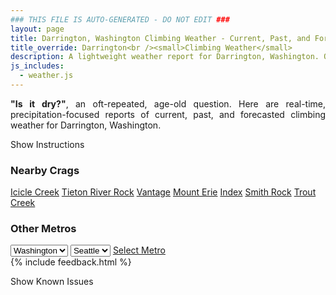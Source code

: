 ```yaml
---
### THIS FILE IS AUTO-GENERATED - DO NOT EDIT ###
layout: page
title: Darrington, Washington Climbing Weather - Current, Past, and Forecasted Report
title_override: Darrington<br /><small>Climbing Weather</small>
description: A lightweight weather report for Darrington, Washington. Optimized for slow internet connections.
js_includes:
  - weather.js
---
```


<section class="measure center lh-copy f5-ns f6 ph2 mv4" style="text-align: justify;">
<strong>"Is it dry?"</strong>, an oft-repeated, age-old question. Here are real-time,
precipitation-focused reports of current, past, and forecasted climbing weather for Darrington, Washington.
</section>

<p id="settings-toggle" class="mw5 b center tc hover-light-red black-70 pointer">Show Instructions</p>
<section id="settings" class="overflow-hidden" style="display:none;">
    <div class="mv2 ph2 center">
        <div class="fn f6 tc pv2">
            <p class="measure lh-copy center"><strong>Show/hide hourly forecasts</strong> by clicking the desired day.</p>
            <hr class="mw5 p0 mv2 o-60 b0 bt b--light-red light-red bg-light-red">
            <p class="measure lh-copy center"><strong>Current and Past conditions</strong> are measured by the nearest weather station. <strong>Forecast conditions</strong> are calculated and polled separately.</p>
            <hr class="mw5 p0 mv2 o-60 b0 bt b--light-red light-red bg-light-red">
            <p class="measure lh-copy center"><strong>Having issues?</strong> Try <a id="clear-cache" class="no-underline relative fancy-link light-red hover-light-red" href="#">clearing the local cache</a>.</p>
            <hr class="mw5 p0 mv2 o-60 b0 bt b--light-red light-red bg-light-red">
            <p class="measure lh-copy center">Weather data sourced from <a class="no-underline fancy-link relative light-red" target="_blank" href="https://www.weather.gov/documentation/services-web-api">weather.gov</a>.</p>
        </div>
    </div>
</section>
<section id="weather" data-crag="darrington-washington" class="mv4-ns mv3 ph2 center"></section>
<section id="nearby" class="tc lh-copy">
  <h3>Nearby Crags</h3>
<a class="nowrap no-underline fancy-link relative light-red mh3" href="/crags/icicle-creek-washington-weather.html">Icicle Creek</a>
<a class="nowrap no-underline fancy-link relative light-red mh3" href="/crags/tieton-river-rock-washington-weather.html">Tieton River Rock</a>
<a class="nowrap no-underline fancy-link relative light-red mh3" href="/crags/vantage-washington-weather.html">Vantage</a>
<a class="nowrap no-underline fancy-link relative light-red mh3" href="/crags/mount-erie-washington-weather.html">Mount Erie</a>
<a class="nowrap no-underline fancy-link relative light-red mh3" href="/crags/index-washington-weather.html">Index</a>
<a class="nowrap no-underline fancy-link relative light-red mh3" href="/crags/smith-rock-oregon-weather.html">Smith Rock</a>
<a class="nowrap no-underline fancy-link relative light-red mh3" href="/crags/trout-creek-oregon-weather.html">Trout Creek</a>
</section>
<section id="nearby" class="tc lh-copy">
  <h3>Other Metros</h3>
  <select class="ma1 bg-near-white pa2" id="stateSel">
    <option value="Texas">Texas</option>
    <option value="Washington" selected>Washington</option>
    <option value="Colorado">Colorado</option>
    <option value="Tennessee">Tennessee</option>
    <option value="Utah">Utah</option>
    <option value="California">California</option>
  </select>
  <select class="ma1 bg-near-white pa2" id="citySel">
    <option value="Seattle" selected>Seattle</option>
  </select>
  <a id="selectMetro" class="f6 link dim ph3 pv2 ma1 dib white bg-light-red" href="/crags/seattle-washington-weather.html">Select Metro</a>
  <script>
    var states = [];
    states["Texas"] = "Austin"
    states["Washington"] = "Seattle"
    states["Colorado"] = "Denver"
    states["Tennessee"] = "Nashville"
    states["Utah"] = "Salt Lake City"
    states["California"] = "San Francisco|Los Angeles"
  </script>
</section>
{% include feedback.html %}
<p id="issues-toggle" class="mw5 b center tc hover-light-red black-70 pointer">Show Known Issues</p>
<section id="issues" class="overflow-hidden tc f6">
</section>

<script>
  var weekly_SEW_151_89 = {"updated":"2021-04-16T23:13:42+00:00","units":"us","forecastGenerator":"BaselineForecastGenerator","generatedAt":"2021-04-17T08:40:46+00:00","updateTime":"2021-04-16T23:13:42+00:00","validTimes":"2021-04-16T17:00:00+00:00/P7DT8H","elevation":{"value":1150.9248,"unitCode":"unit:m"},"periods":[{"number":1,"name":"Overnight","startTime":"2021-04-17T01:00:00-07:00","endTime":"2021-04-17T06:00:00-07:00","isDaytime":false,"temperature":45,"temperatureUnit":"F","temperatureTrend":"rising","windSpeed":"1 to 5 mph","windDirection":"SE","icon":"https://api.weather.gov/icons/land/night/skc?size=medium","shortForecast":"Clear","detailedForecast":"Clear. Low around 45, with temperatures rising to around 48 overnight. Southeast wind 1 to 5 mph."},{"number":2,"name":"Saturday","startTime":"2021-04-17T06:00:00-07:00","endTime":"2021-04-17T18:00:00-07:00","isDaytime":true,"temperature":67,"temperatureUnit":"F","temperatureTrend":"falling","windSpeed":"2 to 6 mph","windDirection":"SW","icon":"https://api.weather.gov/icons/land/day/skc?size=medium","shortForecast":"Sunny","detailedForecast":"Sunny. High near 67, with temperatures falling to around 65 in the afternoon. Southwest wind 2 to 6 mph."},{"number":3,"name":"Saturday Night","startTime":"2021-04-17T18:00:00-07:00","endTime":"2021-04-18T06:00:00-07:00","isDaytime":false,"temperature":44,"temperatureUnit":"F","temperatureTrend":null,"windSpeed":"2 to 6 mph","windDirection":"WNW","icon":"https://api.weather.gov/icons/land/night/skc?size=medium","shortForecast":"Clear","detailedForecast":"Clear, with a low around 44. West northwest wind 2 to 6 mph."},{"number":4,"name":"Sunday","startTime":"2021-04-18T06:00:00-07:00","endTime":"2021-04-18T18:00:00-07:00","isDaytime":true,"temperature":63,"temperatureUnit":"F","temperatureTrend":null,"windSpeed":"2 to 9 mph","windDirection":"NW","icon":"https://api.weather.gov/icons/land/day/few?size=medium","shortForecast":"Sunny","detailedForecast":"Sunny, with a high near 63. Northwest wind 2 to 9 mph."},{"number":5,"name":"Sunday Night","startTime":"2021-04-18T18:00:00-07:00","endTime":"2021-04-19T06:00:00-07:00","isDaytime":false,"temperature":41,"temperatureUnit":"F","temperatureTrend":null,"windSpeed":"6 to 9 mph","windDirection":"NNE","icon":"https://api.weather.gov/icons/land/night/few?size=medium","shortForecast":"Mostly Clear","detailedForecast":"Mostly clear, with a low around 41. North northeast wind 6 to 9 mph."},{"number":6,"name":"Monday","startTime":"2021-04-19T06:00:00-07:00","endTime":"2021-04-19T18:00:00-07:00","isDaytime":true,"temperature":57,"temperatureUnit":"F","temperatureTrend":null,"windSpeed":"6 to 9 mph","windDirection":"SSE","icon":"https://api.weather.gov/icons/land/day/few?size=medium","shortForecast":"Sunny","detailedForecast":"Sunny, with a high near 57."},{"number":7,"name":"Monday Night","startTime":"2021-04-19T18:00:00-07:00","endTime":"2021-04-20T06:00:00-07:00","isDaytime":false,"temperature":39,"temperatureUnit":"F","temperatureTrend":null,"windSpeed":"7 mph","windDirection":"SSE","icon":"https://api.weather.gov/icons/land/night/few?size=medium","shortForecast":"Mostly Clear","detailedForecast":"Mostly clear, with a low around 39."},{"number":8,"name":"Tuesday","startTime":"2021-04-20T06:00:00-07:00","endTime":"2021-04-20T18:00:00-07:00","isDaytime":true,"temperature":56,"temperatureUnit":"F","temperatureTrend":null,"windSpeed":"8 mph","windDirection":"SW","icon":"https://api.weather.gov/icons/land/day/few?size=medium","shortForecast":"Sunny","detailedForecast":"Sunny, with a high near 56."},{"number":9,"name":"Tuesday Night","startTime":"2021-04-20T18:00:00-07:00","endTime":"2021-04-21T06:00:00-07:00","isDaytime":false,"temperature":38,"temperatureUnit":"F","temperatureTrend":null,"windSpeed":"8 mph","windDirection":"SSW","icon":"https://api.weather.gov/icons/land/night/few?size=medium","shortForecast":"Mostly Clear","detailedForecast":"Mostly clear, with a low around 38."},{"number":10,"name":"Wednesday","startTime":"2021-04-21T06:00:00-07:00","endTime":"2021-04-21T18:00:00-07:00","isDaytime":true,"temperature":55,"temperatureUnit":"F","temperatureTrend":null,"windSpeed":"8 mph","windDirection":"SSW","icon":"https://api.weather.gov/icons/land/day/few?size=medium","shortForecast":"Sunny","detailedForecast":"Sunny, with a high near 55."},{"number":11,"name":"Wednesday Night","startTime":"2021-04-21T18:00:00-07:00","endTime":"2021-04-22T06:00:00-07:00","isDaytime":false,"temperature":38,"temperatureUnit":"F","temperatureTrend":null,"windSpeed":"8 mph","windDirection":"W","icon":"https://api.weather.gov/icons/land/night/sct?size=medium","shortForecast":"Partly Cloudy","detailedForecast":"Partly cloudy, with a low around 38."},{"number":12,"name":"Thursday","startTime":"2021-04-22T06:00:00-07:00","endTime":"2021-04-22T18:00:00-07:00","isDaytime":true,"temperature":50,"temperatureUnit":"F","temperatureTrend":null,"windSpeed":"6 to 9 mph","windDirection":"WSW","icon":"https://api.weather.gov/icons/land/day/bkn/rain?size=medium","shortForecast":"Partly Sunny then Slight Chance Light Rain","detailedForecast":"A slight chance of rain after 5pm. Partly sunny, with a high near 50."},{"number":13,"name":"Thursday Night","startTime":"2021-04-22T18:00:00-07:00","endTime":"2021-04-23T06:00:00-07:00","isDaytime":false,"temperature":38,"temperatureUnit":"F","temperatureTrend":null,"windSpeed":"9 mph","windDirection":"SW","icon":"https://api.weather.gov/icons/land/night/rain/snow?size=medium","shortForecast":"Slight Chance Light Rain then Chance Rain And Snow","detailedForecast":"A slight chance of rain before 5am, then a chance of rain and snow. Mostly cloudy, with a low around 38."},{"number":14,"name":"Friday","startTime":"2021-04-23T06:00:00-07:00","endTime":"2021-04-23T18:00:00-07:00","isDaytime":true,"temperature":49,"temperatureUnit":"F","temperatureTrend":null,"windSpeed":"8 mph","windDirection":"SSW","icon":"https://api.weather.gov/icons/land/day/snow?size=medium","shortForecast":"Chance Rain And Snow","detailedForecast":"A chance of rain and snow. Mostly cloudy, with a high near 49."}]}
  var hourly_SEW_151_89 = {"@context":["https://geojson.org/geojson-ld/geojson-context.jsonld",{"@version":"1.1","wx":"https://api.weather.gov/ontology#","geo":"http://www.opengis.net/ont/geosparql#","unit":"http://codes.wmo.int/common/unit/","@vocab":"https://api.weather.gov/ontology#"}],"type":"Feature","geometry":{"type":"Polygon","coordinates":[[[-121.6487288,48.1784602],[-121.6426225,48.158006500000006],[-121.6119448,48.16207810000001],[-121.6180444,48.18253210000001],[-121.6487288,48.1784602]]]},"properties":{"updated":"2021-04-16T23:13:42+00:00","units":"us","forecastGenerator":"HourlyForecastGenerator","generatedAt":"2021-04-17T08:40:55+00:00","updateTime":"2021-04-16T23:13:42+00:00","validTimes":"2021-04-16T17:00:00+00:00/P7DT8H","elevation":{"value":1150.9248,"unitCode":"unit:m"},"periods":[{"number":1,"name":"","startTime":"2021-04-17T01:00:00-07:00","endTime":"2021-04-17T02:00:00-07:00","isDaytime":false,"temperature":48,"temperatureUnit":"F","temperatureTrend":null,"windSpeed":"1 mph","windDirection":"E","icon":"https://api.weather.gov/icons/land/night/skc?size=small","shortForecast":"Clear","detailedForecast":""},{"number":2,"name":"","startTime":"2021-04-17T02:00:00-07:00","endTime":"2021-04-17T03:00:00-07:00","isDaytime":false,"temperature":47,"temperatureUnit":"F","temperatureTrend":null,"windSpeed":"1 mph","windDirection":"ESE","icon":"https://api.weather.gov/icons/land/night/skc?size=small","shortForecast":"Clear","detailedForecast":""},{"number":3,"name":"","startTime":"2021-04-17T03:00:00-07:00","endTime":"2021-04-17T04:00:00-07:00","isDaytime":false,"temperature":46,"temperatureUnit":"F","temperatureTrend":null,"windSpeed":"1 mph","windDirection":"SSE","icon":"https://api.weather.gov/icons/land/night/skc?size=small","shortForecast":"Clear","detailedForecast":""},{"number":4,"name":"","startTime":"2021-04-17T04:00:00-07:00","endTime":"2021-04-17T05:00:00-07:00","isDaytime":false,"temperature":47,"temperatureUnit":"F","temperatureTrend":null,"windSpeed":"3 mph","windDirection":"S","icon":"https://api.weather.gov/icons/land/night/skc?size=small","shortForecast":"Clear","detailedForecast":""},{"number":5,"name":"","startTime":"2021-04-17T05:00:00-07:00","endTime":"2021-04-17T06:00:00-07:00","isDaytime":false,"temperature":48,"temperatureUnit":"F","temperatureTrend":null,"windSpeed":"5 mph","windDirection":"S","icon":"https://api.weather.gov/icons/land/night/skc?size=small","shortForecast":"Clear","detailedForecast":""},{"number":6,"name":"","startTime":"2021-04-17T06:00:00-07:00","endTime":"2021-04-17T07:00:00-07:00","isDaytime":true,"temperature":47,"temperatureUnit":"F","temperatureTrend":null,"windSpeed":"5 mph","windDirection":"S","icon":"https://api.weather.gov/icons/land/day/skc?size=small","shortForecast":"Sunny","detailedForecast":""},{"number":7,"name":"","startTime":"2021-04-17T07:00:00-07:00","endTime":"2021-04-17T08:00:00-07:00","isDaytime":true,"temperature":47,"temperatureUnit":"F","temperatureTrend":null,"windSpeed":"5 mph","windDirection":"SSE","icon":"https://api.weather.gov/icons/land/day/skc?size=small","shortForecast":"Sunny","detailedForecast":""},{"number":8,"name":"","startTime":"2021-04-17T08:00:00-07:00","endTime":"2021-04-17T09:00:00-07:00","isDaytime":true,"temperature":51,"temperatureUnit":"F","temperatureTrend":null,"windSpeed":"5 mph","windDirection":"SSE","icon":"https://api.weather.gov/icons/land/day/skc?size=small","shortForecast":"Sunny","detailedForecast":""},{"number":9,"name":"","startTime":"2021-04-17T09:00:00-07:00","endTime":"2021-04-17T10:00:00-07:00","isDaytime":true,"temperature":54,"temperatureUnit":"F","temperatureTrend":null,"windSpeed":"2 mph","windDirection":"SE","icon":"https://api.weather.gov/icons/land/day/skc?size=small","shortForecast":"Sunny","detailedForecast":""},{"number":10,"name":"","startTime":"2021-04-17T10:00:00-07:00","endTime":"2021-04-17T11:00:00-07:00","isDaytime":true,"temperature":58,"temperatureUnit":"F","temperatureTrend":null,"windSpeed":"2 mph","windDirection":"SSW","icon":"https://api.weather.gov/icons/land/day/skc?size=small","shortForecast":"Sunny","detailedForecast":""},{"number":11,"name":"","startTime":"2021-04-17T11:00:00-07:00","endTime":"2021-04-17T12:00:00-07:00","isDaytime":true,"temperature":60,"temperatureUnit":"F","temperatureTrend":null,"windSpeed":"2 mph","windDirection":"SW","icon":"https://api.weather.gov/icons/land/day/skc?size=small","shortForecast":"Sunny","detailedForecast":""},{"number":12,"name":"","startTime":"2021-04-17T12:00:00-07:00","endTime":"2021-04-17T13:00:00-07:00","isDaytime":true,"temperature":64,"temperatureUnit":"F","temperatureTrend":null,"windSpeed":"3 mph","windDirection":"W","icon":"https://api.weather.gov/icons/land/day/skc?size=small","shortForecast":"Sunny","detailedForecast":""},{"number":13,"name":"","startTime":"2021-04-17T13:00:00-07:00","endTime":"2021-04-17T14:00:00-07:00","isDaytime":true,"temperature":65,"temperatureUnit":"F","temperatureTrend":null,"windSpeed":"5 mph","windDirection":"NW","icon":"https://api.weather.gov/icons/land/day/skc?size=small","shortForecast":"Sunny","detailedForecast":""},{"number":14,"name":"","startTime":"2021-04-17T14:00:00-07:00","endTime":"2021-04-17T15:00:00-07:00","isDaytime":true,"temperature":66,"temperatureUnit":"F","temperatureTrend":null,"windSpeed":"6 mph","windDirection":"WNW","icon":"https://api.weather.gov/icons/land/day/skc?size=small","shortForecast":"Sunny","detailedForecast":""},{"number":15,"name":"","startTime":"2021-04-17T15:00:00-07:00","endTime":"2021-04-17T16:00:00-07:00","isDaytime":true,"temperature":67,"temperatureUnit":"F","temperatureTrend":null,"windSpeed":"6 mph","windDirection":"WNW","icon":"https://api.weather.gov/icons/land/day/few?size=small","shortForecast":"Sunny","detailedForecast":""},{"number":16,"name":"","startTime":"2021-04-17T16:00:00-07:00","endTime":"2021-04-17T17:00:00-07:00","isDaytime":true,"temperature":66,"temperatureUnit":"F","temperatureTrend":null,"windSpeed":"6 mph","windDirection":"WNW","icon":"https://api.weather.gov/icons/land/day/few?size=small","shortForecast":"Sunny","detailedForecast":""},{"number":17,"name":"","startTime":"2021-04-17T17:00:00-07:00","endTime":"2021-04-17T18:00:00-07:00","isDaytime":true,"temperature":65,"temperatureUnit":"F","temperatureTrend":null,"windSpeed":"6 mph","windDirection":"W","icon":"https://api.weather.gov/icons/land/day/few?size=small","shortForecast":"Sunny","detailedForecast":""},{"number":18,"name":"","startTime":"2021-04-17T18:00:00-07:00","endTime":"2021-04-17T19:00:00-07:00","isDaytime":false,"temperature":65,"temperatureUnit":"F","temperatureTrend":null,"windSpeed":"6 mph","windDirection":"W","icon":"https://api.weather.gov/icons/land/night/few?size=small","shortForecast":"Mostly Clear","detailedForecast":""},{"number":19,"name":"","startTime":"2021-04-17T19:00:00-07:00","endTime":"2021-04-17T20:00:00-07:00","isDaytime":false,"temperature":62,"temperatureUnit":"F","temperatureTrend":null,"windSpeed":"6 mph","windDirection":"W","icon":"https://api.weather.gov/icons/land/night/few?size=small","shortForecast":"Mostly Clear","detailedForecast":""},{"number":20,"name":"","startTime":"2021-04-17T20:00:00-07:00","endTime":"2021-04-17T21:00:00-07:00","isDaytime":false,"temperature":57,"temperatureUnit":"F","temperatureTrend":null,"windSpeed":"3 mph","windDirection":"SW","icon":"https://api.weather.gov/icons/land/night/skc?size=small","shortForecast":"Clear","detailedForecast":""},{"number":21,"name":"","startTime":"2021-04-17T21:00:00-07:00","endTime":"2021-04-17T22:00:00-07:00","isDaytime":false,"temperature":53,"temperatureUnit":"F","temperatureTrend":null,"windSpeed":"3 mph","windDirection":"SW","icon":"https://api.weather.gov/icons/land/night/skc?size=small","shortForecast":"Clear","detailedForecast":""},{"number":22,"name":"","startTime":"2021-04-17T22:00:00-07:00","endTime":"2021-04-17T23:00:00-07:00","isDaytime":false,"temperature":52,"temperatureUnit":"F","temperatureTrend":null,"windSpeed":"3 mph","windDirection":"SW","icon":"https://api.weather.gov/icons/land/night/skc?size=small","shortForecast":"Clear","detailedForecast":""},{"number":23,"name":"","startTime":"2021-04-17T23:00:00-07:00","endTime":"2021-04-18T00:00:00-07:00","isDaytime":false,"temperature":49,"temperatureUnit":"F","temperatureTrend":null,"windSpeed":"5 mph","windDirection":"WSW","icon":"https://api.weather.gov/icons/land/night/skc?size=small","shortForecast":"Clear","detailedForecast":""},{"number":24,"name":"","startTime":"2021-04-18T00:00:00-07:00","endTime":"2021-04-18T01:00:00-07:00","isDaytime":false,"temperature":48,"temperatureUnit":"F","temperatureTrend":null,"windSpeed":"5 mph","windDirection":"WSW","icon":"https://api.weather.gov/icons/land/night/skc?size=small","shortForecast":"Clear","detailedForecast":""},{"number":25,"name":"","startTime":"2021-04-18T01:00:00-07:00","endTime":"2021-04-18T02:00:00-07:00","isDaytime":false,"temperature":46,"temperatureUnit":"F","temperatureTrend":null,"windSpeed":"5 mph","windDirection":"WSW","icon":"https://api.weather.gov/icons/land/night/skc?size=small","shortForecast":"Clear","detailedForecast":""},{"number":26,"name":"","startTime":"2021-04-18T02:00:00-07:00","endTime":"2021-04-18T03:00:00-07:00","isDaytime":false,"temperature":45,"temperatureUnit":"F","temperatureTrend":null,"windSpeed":"6 mph","windDirection":"NNW","icon":"https://api.weather.gov/icons/land/night/skc?size=small","shortForecast":"Clear","detailedForecast":""},{"number":27,"name":"","startTime":"2021-04-18T03:00:00-07:00","endTime":"2021-04-18T04:00:00-07:00","isDaytime":false,"temperature":45,"temperatureUnit":"F","temperatureTrend":null,"windSpeed":"6 mph","windDirection":"NNW","icon":"https://api.weather.gov/icons/land/night/skc?size=small","shortForecast":"Clear","detailedForecast":""},{"number":28,"name":"","startTime":"2021-04-18T04:00:00-07:00","endTime":"2021-04-18T05:00:00-07:00","isDaytime":false,"temperature":44,"temperatureUnit":"F","temperatureTrend":null,"windSpeed":"6 mph","windDirection":"NNW","icon":"https://api.weather.gov/icons/land/night/skc?size=small","shortForecast":"Clear","detailedForecast":""},{"number":29,"name":"","startTime":"2021-04-18T05:00:00-07:00","endTime":"2021-04-18T06:00:00-07:00","isDaytime":false,"temperature":44,"temperatureUnit":"F","temperatureTrend":null,"windSpeed":"2 mph","windDirection":"N","icon":"https://api.weather.gov/icons/land/night/few?size=small","shortForecast":"Mostly Clear","detailedForecast":""},{"number":30,"name":"","startTime":"2021-04-18T06:00:00-07:00","endTime":"2021-04-18T07:00:00-07:00","isDaytime":true,"temperature":44,"temperatureUnit":"F","temperatureTrend":null,"windSpeed":"2 mph","windDirection":"N","icon":"https://api.weather.gov/icons/land/day/few?size=small","shortForecast":"Sunny","detailedForecast":""},{"number":31,"name":"","startTime":"2021-04-18T07:00:00-07:00","endTime":"2021-04-18T08:00:00-07:00","isDaytime":true,"temperature":44,"temperatureUnit":"F","temperatureTrend":null,"windSpeed":"2 mph","windDirection":"N","icon":"https://api.weather.gov/icons/land/day/few?size=small","shortForecast":"Sunny","detailedForecast":""},{"number":32,"name":"","startTime":"2021-04-18T08:00:00-07:00","endTime":"2021-04-18T09:00:00-07:00","isDaytime":true,"temperature":46,"temperatureUnit":"F","temperatureTrend":null,"windSpeed":"3 mph","windDirection":"NNW","icon":"https://api.weather.gov/icons/land/day/few?size=small","shortForecast":"Sunny","detailedForecast":""},{"number":33,"name":"","startTime":"2021-04-18T09:00:00-07:00","endTime":"2021-04-18T10:00:00-07:00","isDaytime":true,"temperature":50,"temperatureUnit":"F","temperatureTrend":null,"windSpeed":"3 mph","windDirection":"NNW","icon":"https://api.weather.gov/icons/land/day/few?size=small","shortForecast":"Sunny","detailedForecast":""},{"number":34,"name":"","startTime":"2021-04-18T10:00:00-07:00","endTime":"2021-04-18T11:00:00-07:00","isDaytime":true,"temperature":55,"temperatureUnit":"F","temperatureTrend":null,"windSpeed":"3 mph","windDirection":"NNW","icon":"https://api.weather.gov/icons/land/day/few?size=small","shortForecast":"Sunny","detailedForecast":""},{"number":35,"name":"","startTime":"2021-04-18T11:00:00-07:00","endTime":"2021-04-18T12:00:00-07:00","isDaytime":true,"temperature":59,"temperatureUnit":"F","temperatureTrend":null,"windSpeed":"8 mph","windDirection":"NW","icon":"https://api.weather.gov/icons/land/day/few?size=small","shortForecast":"Sunny","detailedForecast":""},{"number":36,"name":"","startTime":"2021-04-18T12:00:00-07:00","endTime":"2021-04-18T13:00:00-07:00","isDaytime":true,"temperature":61,"temperatureUnit":"F","temperatureTrend":null,"windSpeed":"8 mph","windDirection":"NW","icon":"https://api.weather.gov/icons/land/day/few?size=small","shortForecast":"Sunny","detailedForecast":""},{"number":37,"name":"","startTime":"2021-04-18T13:00:00-07:00","endTime":"2021-04-18T14:00:00-07:00","isDaytime":true,"temperature":63,"temperatureUnit":"F","temperatureTrend":null,"windSpeed":"8 mph","windDirection":"NW","icon":"https://api.weather.gov/icons/land/day/few?size=small","shortForecast":"Sunny","detailedForecast":""},{"number":38,"name":"","startTime":"2021-04-18T14:00:00-07:00","endTime":"2021-04-18T15:00:00-07:00","isDaytime":true,"temperature":63,"temperatureUnit":"F","temperatureTrend":null,"windSpeed":"8 mph","windDirection":"WNW","icon":"https://api.weather.gov/icons/land/day/few?size=small","shortForecast":"Sunny","detailedForecast":""},{"number":39,"name":"","startTime":"2021-04-18T15:00:00-07:00","endTime":"2021-04-18T16:00:00-07:00","isDaytime":true,"temperature":63,"temperatureUnit":"F","temperatureTrend":null,"windSpeed":"8 mph","windDirection":"WNW","icon":"https://api.weather.gov/icons/land/day/few?size=small","shortForecast":"Sunny","detailedForecast":""},{"number":40,"name":"","startTime":"2021-04-18T16:00:00-07:00","endTime":"2021-04-18T17:00:00-07:00","isDaytime":true,"temperature":62,"temperatureUnit":"F","temperatureTrend":null,"windSpeed":"8 mph","windDirection":"WNW","icon":"https://api.weather.gov/icons/land/day/few?size=small","shortForecast":"Sunny","detailedForecast":""},{"number":41,"name":"","startTime":"2021-04-18T17:00:00-07:00","endTime":"2021-04-18T18:00:00-07:00","isDaytime":true,"temperature":61,"temperatureUnit":"F","temperatureTrend":null,"windSpeed":"9 mph","windDirection":"WNW","icon":"https://api.weather.gov/icons/land/day/few?size=small","shortForecast":"Sunny","detailedForecast":""},{"number":42,"name":"","startTime":"2021-04-18T18:00:00-07:00","endTime":"2021-04-18T19:00:00-07:00","isDaytime":false,"temperature":59,"temperatureUnit":"F","temperatureTrend":null,"windSpeed":"9 mph","windDirection":"WNW","icon":"https://api.weather.gov/icons/land/night/few?size=small","shortForecast":"Mostly Clear","detailedForecast":""},{"number":43,"name":"","startTime":"2021-04-18T19:00:00-07:00","endTime":"2021-04-18T20:00:00-07:00","isDaytime":false,"temperature":56,"temperatureUnit":"F","temperatureTrend":null,"windSpeed":"9 mph","windDirection":"WNW","icon":"https://api.weather.gov/icons/land/night/few?size=small","shortForecast":"Mostly Clear","detailedForecast":""},{"number":44,"name":"","startTime":"2021-04-18T20:00:00-07:00","endTime":"2021-04-18T21:00:00-07:00","isDaytime":false,"temperature":53,"temperatureUnit":"F","temperatureTrend":null,"windSpeed":"9 mph","windDirection":"N","icon":"https://api.weather.gov/icons/land/night/skc?size=small","shortForecast":"Clear","detailedForecast":""},{"number":45,"name":"","startTime":"2021-04-18T21:00:00-07:00","endTime":"2021-04-18T22:00:00-07:00","isDaytime":false,"temperature":50,"temperatureUnit":"F","temperatureTrend":null,"windSpeed":"9 mph","windDirection":"N","icon":"https://api.weather.gov/icons/land/night/skc?size=small","shortForecast":"Clear","detailedForecast":""},{"number":46,"name":"","startTime":"2021-04-18T22:00:00-07:00","endTime":"2021-04-18T23:00:00-07:00","isDaytime":false,"temperature":48,"temperatureUnit":"F","temperatureTrend":null,"windSpeed":"9 mph","windDirection":"N","icon":"https://api.weather.gov/icons/land/night/skc?size=small","shortForecast":"Clear","detailedForecast":""},{"number":47,"name":"","startTime":"2021-04-18T23:00:00-07:00","endTime":"2021-04-19T00:00:00-07:00","isDaytime":false,"temperature":46,"temperatureUnit":"F","temperatureTrend":null,"windSpeed":"6 mph","windDirection":"N","icon":"https://api.weather.gov/icons/land/night/skc?size=small","shortForecast":"Clear","detailedForecast":""},{"number":48,"name":"","startTime":"2021-04-19T00:00:00-07:00","endTime":"2021-04-19T01:00:00-07:00","isDaytime":false,"temperature":45,"temperatureUnit":"F","temperatureTrend":null,"windSpeed":"6 mph","windDirection":"N","icon":"https://api.weather.gov/icons/land/night/skc?size=small","shortForecast":"Clear","detailedForecast":""},{"number":49,"name":"","startTime":"2021-04-19T01:00:00-07:00","endTime":"2021-04-19T02:00:00-07:00","isDaytime":false,"temperature":45,"temperatureUnit":"F","temperatureTrend":null,"windSpeed":"6 mph","windDirection":"N","icon":"https://api.weather.gov/icons/land/night/skc?size=small","shortForecast":"Clear","detailedForecast":""},{"number":50,"name":"","startTime":"2021-04-19T02:00:00-07:00","endTime":"2021-04-19T03:00:00-07:00","isDaytime":false,"temperature":44,"temperatureUnit":"F","temperatureTrend":null,"windSpeed":"9 mph","windDirection":"ESE","icon":"https://api.weather.gov/icons/land/night/few?size=small","shortForecast":"Mostly Clear","detailedForecast":""},{"number":51,"name":"","startTime":"2021-04-19T03:00:00-07:00","endTime":"2021-04-19T04:00:00-07:00","isDaytime":false,"temperature":43,"temperatureUnit":"F","temperatureTrend":null,"windSpeed":"9 mph","windDirection":"ESE","icon":"https://api.weather.gov/icons/land/night/few?size=small","shortForecast":"Mostly Clear","detailedForecast":""},{"number":52,"name":"","startTime":"2021-04-19T04:00:00-07:00","endTime":"2021-04-19T05:00:00-07:00","isDaytime":false,"temperature":42,"temperatureUnit":"F","temperatureTrend":null,"windSpeed":"9 mph","windDirection":"ESE","icon":"https://api.weather.gov/icons/land/night/few?size=small","shortForecast":"Mostly Clear","detailedForecast":""},{"number":53,"name":"","startTime":"2021-04-19T05:00:00-07:00","endTime":"2021-04-19T06:00:00-07:00","isDaytime":false,"temperature":42,"temperatureUnit":"F","temperatureTrend":null,"windSpeed":"9 mph","windDirection":"SE","icon":"https://api.weather.gov/icons/land/night/few?size=small","shortForecast":"Mostly Clear","detailedForecast":""},{"number":54,"name":"","startTime":"2021-04-19T06:00:00-07:00","endTime":"2021-04-19T07:00:00-07:00","isDaytime":true,"temperature":42,"temperatureUnit":"F","temperatureTrend":null,"windSpeed":"9 mph","windDirection":"SE","icon":"https://api.weather.gov/icons/land/day/few?size=small","shortForecast":"Sunny","detailedForecast":""},{"number":55,"name":"","startTime":"2021-04-19T07:00:00-07:00","endTime":"2021-04-19T08:00:00-07:00","isDaytime":true,"temperature":43,"temperatureUnit":"F","temperatureTrend":null,"windSpeed":"9 mph","windDirection":"SE","icon":"https://api.weather.gov/icons/land/day/few?size=small","shortForecast":"Sunny","detailedForecast":""},{"number":56,"name":"","startTime":"2021-04-19T08:00:00-07:00","endTime":"2021-04-19T09:00:00-07:00","isDaytime":true,"temperature":44,"temperatureUnit":"F","temperatureTrend":null,"windSpeed":"8 mph","windDirection":"SE","icon":"https://api.weather.gov/icons/land/day/few?size=small","shortForecast":"Sunny","detailedForecast":""},{"number":57,"name":"","startTime":"2021-04-19T09:00:00-07:00","endTime":"2021-04-19T10:00:00-07:00","isDaytime":true,"temperature":46,"temperatureUnit":"F","temperatureTrend":null,"windSpeed":"8 mph","windDirection":"SE","icon":"https://api.weather.gov/icons/land/day/few?size=small","shortForecast":"Sunny","detailedForecast":""},{"number":58,"name":"","startTime":"2021-04-19T10:00:00-07:00","endTime":"2021-04-19T11:00:00-07:00","isDaytime":true,"temperature":49,"temperatureUnit":"F","temperatureTrend":null,"windSpeed":"8 mph","windDirection":"SE","icon":"https://api.weather.gov/icons/land/day/few?size=small","shortForecast":"Sunny","detailedForecast":""},{"number":59,"name":"","startTime":"2021-04-19T11:00:00-07:00","endTime":"2021-04-19T12:00:00-07:00","isDaytime":true,"temperature":51,"temperatureUnit":"F","temperatureTrend":null,"windSpeed":"8 mph","windDirection":"ESE","icon":"https://api.weather.gov/icons/land/day/few?size=small","shortForecast":"Sunny","detailedForecast":""},{"number":60,"name":"","startTime":"2021-04-19T12:00:00-07:00","endTime":"2021-04-19T13:00:00-07:00","isDaytime":true,"temperature":53,"temperatureUnit":"F","temperatureTrend":null,"windSpeed":"8 mph","windDirection":"ESE","icon":"https://api.weather.gov/icons/land/day/few?size=small","shortForecast":"Sunny","detailedForecast":""},{"number":61,"name":"","startTime":"2021-04-19T13:00:00-07:00","endTime":"2021-04-19T14:00:00-07:00","isDaytime":true,"temperature":55,"temperatureUnit":"F","temperatureTrend":null,"windSpeed":"8 mph","windDirection":"ESE","icon":"https://api.weather.gov/icons/land/day/few?size=small","shortForecast":"Sunny","detailedForecast":""},{"number":62,"name":"","startTime":"2021-04-19T14:00:00-07:00","endTime":"2021-04-19T15:00:00-07:00","isDaytime":true,"temperature":56,"temperatureUnit":"F","temperatureTrend":null,"windSpeed":"7 mph","windDirection":"S","icon":"https://api.weather.gov/icons/land/day/few?size=small","shortForecast":"Sunny","detailedForecast":""},{"number":63,"name":"","startTime":"2021-04-19T15:00:00-07:00","endTime":"2021-04-19T16:00:00-07:00","isDaytime":true,"temperature":57,"temperatureUnit":"F","temperatureTrend":null,"windSpeed":"7 mph","windDirection":"S","icon":"https://api.weather.gov/icons/land/day/few?size=small","shortForecast":"Sunny","detailedForecast":""},{"number":64,"name":"","startTime":"2021-04-19T16:00:00-07:00","endTime":"2021-04-19T17:00:00-07:00","isDaytime":true,"temperature":57,"temperatureUnit":"F","temperatureTrend":null,"windSpeed":"7 mph","windDirection":"S","icon":"https://api.weather.gov/icons/land/day/few?size=small","shortForecast":"Sunny","detailedForecast":""},{"number":65,"name":"","startTime":"2021-04-19T17:00:00-07:00","endTime":"2021-04-19T18:00:00-07:00","isDaytime":true,"temperature":56,"temperatureUnit":"F","temperatureTrend":null,"windSpeed":"6 mph","windDirection":"SW","icon":"https://api.weather.gov/icons/land/day/few?size=small","shortForecast":"Sunny","detailedForecast":""},{"number":66,"name":"","startTime":"2021-04-19T18:00:00-07:00","endTime":"2021-04-19T19:00:00-07:00","isDaytime":false,"temperature":54,"temperatureUnit":"F","temperatureTrend":null,"windSpeed":"6 mph","windDirection":"SW","icon":"https://api.weather.gov/icons/land/night/few?size=small","shortForecast":"Mostly Clear","detailedForecast":""},{"number":67,"name":"","startTime":"2021-04-19T19:00:00-07:00","endTime":"2021-04-19T20:00:00-07:00","isDaytime":false,"temperature":51,"temperatureUnit":"F","temperatureTrend":null,"windSpeed":"6 mph","windDirection":"SW","icon":"https://api.weather.gov/icons/land/night/few?size=small","shortForecast":"Mostly Clear","detailedForecast":""},{"number":68,"name":"","startTime":"2021-04-19T20:00:00-07:00","endTime":"2021-04-19T21:00:00-07:00","isDaytime":false,"temperature":48,"temperatureUnit":"F","temperatureTrend":null,"windSpeed":"7 mph","windDirection":"SSW","icon":"https://api.weather.gov/icons/land/night/few?size=small","shortForecast":"Mostly Clear","detailedForecast":""},{"number":69,"name":"","startTime":"2021-04-19T21:00:00-07:00","endTime":"2021-04-19T22:00:00-07:00","isDaytime":false,"temperature":46,"temperatureUnit":"F","temperatureTrend":null,"windSpeed":"7 mph","windDirection":"SSW","icon":"https://api.weather.gov/icons/land/night/few?size=small","shortForecast":"Mostly Clear","detailedForecast":""},{"number":70,"name":"","startTime":"2021-04-19T22:00:00-07:00","endTime":"2021-04-19T23:00:00-07:00","isDaytime":false,"temperature":44,"temperatureUnit":"F","temperatureTrend":null,"windSpeed":"7 mph","windDirection":"SSW","icon":"https://api.weather.gov/icons/land/night/few?size=small","shortForecast":"Mostly Clear","detailedForecast":""},{"number":71,"name":"","startTime":"2021-04-19T23:00:00-07:00","endTime":"2021-04-20T00:00:00-07:00","isDaytime":false,"temperature":43,"temperatureUnit":"F","temperatureTrend":null,"windSpeed":"6 mph","windDirection":"E","icon":"https://api.weather.gov/icons/land/night/few?size=small","shortForecast":"Mostly Clear","detailedForecast":""},{"number":72,"name":"","startTime":"2021-04-20T00:00:00-07:00","endTime":"2021-04-20T01:00:00-07:00","isDaytime":false,"temperature":42,"temperatureUnit":"F","temperatureTrend":null,"windSpeed":"6 mph","windDirection":"E","icon":"https://api.weather.gov/icons/land/night/few?size=small","shortForecast":"Mostly Clear","detailedForecast":""},{"number":73,"name":"","startTime":"2021-04-20T01:00:00-07:00","endTime":"2021-04-20T02:00:00-07:00","isDaytime":false,"temperature":42,"temperatureUnit":"F","temperatureTrend":null,"windSpeed":"6 mph","windDirection":"E","icon":"https://api.weather.gov/icons/land/night/few?size=small","shortForecast":"Mostly Clear","detailedForecast":""},{"number":74,"name":"","startTime":"2021-04-20T02:00:00-07:00","endTime":"2021-04-20T03:00:00-07:00","isDaytime":false,"temperature":41,"temperatureUnit":"F","temperatureTrend":null,"windSpeed":"7 mph","windDirection":"E","icon":"https://api.weather.gov/icons/land/night/few?size=small","shortForecast":"Mostly Clear","detailedForecast":""},{"number":75,"name":"","startTime":"2021-04-20T03:00:00-07:00","endTime":"2021-04-20T04:00:00-07:00","isDaytime":false,"temperature":40,"temperatureUnit":"F","temperatureTrend":null,"windSpeed":"7 mph","windDirection":"E","icon":"https://api.weather.gov/icons/land/night/few?size=small","shortForecast":"Mostly Clear","detailedForecast":""},{"number":76,"name":"","startTime":"2021-04-20T04:00:00-07:00","endTime":"2021-04-20T05:00:00-07:00","isDaytime":false,"temperature":39,"temperatureUnit":"F","temperatureTrend":null,"windSpeed":"7 mph","windDirection":"E","icon":"https://api.weather.gov/icons/land/night/few?size=small","shortForecast":"Mostly Clear","detailedForecast":""},{"number":77,"name":"","startTime":"2021-04-20T05:00:00-07:00","endTime":"2021-04-20T06:00:00-07:00","isDaytime":false,"temperature":39,"temperatureUnit":"F","temperatureTrend":null,"windSpeed":"7 mph","windDirection":"ESE","icon":"https://api.weather.gov/icons/land/night/sct?size=small","shortForecast":"Partly Cloudy","detailedForecast":""},{"number":78,"name":"","startTime":"2021-04-20T06:00:00-07:00","endTime":"2021-04-20T07:00:00-07:00","isDaytime":true,"temperature":40,"temperatureUnit":"F","temperatureTrend":null,"windSpeed":"7 mph","windDirection":"ESE","icon":"https://api.weather.gov/icons/land/day/sct?size=small","shortForecast":"Mostly Sunny","detailedForecast":""},{"number":79,"name":"","startTime":"2021-04-20T07:00:00-07:00","endTime":"2021-04-20T08:00:00-07:00","isDaytime":true,"temperature":41,"temperatureUnit":"F","temperatureTrend":null,"windSpeed":"7 mph","windDirection":"ESE","icon":"https://api.weather.gov/icons/land/day/sct?size=small","shortForecast":"Mostly Sunny","detailedForecast":""},{"number":80,"name":"","startTime":"2021-04-20T08:00:00-07:00","endTime":"2021-04-20T09:00:00-07:00","isDaytime":true,"temperature":43,"temperatureUnit":"F","temperatureTrend":null,"windSpeed":"7 mph","windDirection":"ESE","icon":"https://api.weather.gov/icons/land/day/sct?size=small","shortForecast":"Mostly Sunny","detailedForecast":""},{"number":81,"name":"","startTime":"2021-04-20T09:00:00-07:00","endTime":"2021-04-20T10:00:00-07:00","isDaytime":true,"temperature":46,"temperatureUnit":"F","temperatureTrend":null,"windSpeed":"7 mph","windDirection":"ESE","icon":"https://api.weather.gov/icons/land/day/sct?size=small","shortForecast":"Mostly Sunny","detailedForecast":""},{"number":82,"name":"","startTime":"2021-04-20T10:00:00-07:00","endTime":"2021-04-20T11:00:00-07:00","isDaytime":true,"temperature":49,"temperatureUnit":"F","temperatureTrend":null,"windSpeed":"7 mph","windDirection":"ESE","icon":"https://api.weather.gov/icons/land/day/sct?size=small","shortForecast":"Mostly Sunny","detailedForecast":""},{"number":83,"name":"","startTime":"2021-04-20T11:00:00-07:00","endTime":"2021-04-20T12:00:00-07:00","isDaytime":true,"temperature":52,"temperatureUnit":"F","temperatureTrend":null,"windSpeed":"7 mph","windDirection":"WSW","icon":"https://api.weather.gov/icons/land/day/few?size=small","shortForecast":"Sunny","detailedForecast":""},{"number":84,"name":"","startTime":"2021-04-20T12:00:00-07:00","endTime":"2021-04-20T13:00:00-07:00","isDaytime":true,"temperature":54,"temperatureUnit":"F","temperatureTrend":null,"windSpeed":"7 mph","windDirection":"WSW","icon":"https://api.weather.gov/icons/land/day/few?size=small","shortForecast":"Sunny","detailedForecast":""},{"number":85,"name":"","startTime":"2021-04-20T13:00:00-07:00","endTime":"2021-04-20T14:00:00-07:00","isDaytime":true,"temperature":55,"temperatureUnit":"F","temperatureTrend":null,"windSpeed":"7 mph","windDirection":"WSW","icon":"https://api.weather.gov/icons/land/day/few?size=small","shortForecast":"Sunny","detailedForecast":""},{"number":86,"name":"","startTime":"2021-04-20T14:00:00-07:00","endTime":"2021-04-20T15:00:00-07:00","isDaytime":true,"temperature":55,"temperatureUnit":"F","temperatureTrend":null,"windSpeed":"7 mph","windDirection":"W","icon":"https://api.weather.gov/icons/land/day/few?size=small","shortForecast":"Sunny","detailedForecast":""},{"number":87,"name":"","startTime":"2021-04-20T15:00:00-07:00","endTime":"2021-04-20T16:00:00-07:00","isDaytime":true,"temperature":55,"temperatureUnit":"F","temperatureTrend":null,"windSpeed":"7 mph","windDirection":"W","icon":"https://api.weather.gov/icons/land/day/few?size=small","shortForecast":"Sunny","detailedForecast":""},{"number":88,"name":"","startTime":"2021-04-20T16:00:00-07:00","endTime":"2021-04-20T17:00:00-07:00","isDaytime":true,"temperature":55,"temperatureUnit":"F","temperatureTrend":null,"windSpeed":"7 mph","windDirection":"W","icon":"https://api.weather.gov/icons/land/day/few?size=small","shortForecast":"Sunny","detailedForecast":""},{"number":89,"name":"","startTime":"2021-04-20T17:00:00-07:00","endTime":"2021-04-20T18:00:00-07:00","isDaytime":true,"temperature":54,"temperatureUnit":"F","temperatureTrend":null,"windSpeed":"8 mph","windDirection":"W","icon":"https://api.weather.gov/icons/land/day/sct?size=small","shortForecast":"Mostly Sunny","detailedForecast":""},{"number":90,"name":"","startTime":"2021-04-20T18:00:00-07:00","endTime":"2021-04-20T19:00:00-07:00","isDaytime":false,"temperature":52,"temperatureUnit":"F","temperatureTrend":null,"windSpeed":"8 mph","windDirection":"W","icon":"https://api.weather.gov/icons/land/night/sct?size=small","shortForecast":"Partly Cloudy","detailedForecast":""},{"number":91,"name":"","startTime":"2021-04-20T19:00:00-07:00","endTime":"2021-04-20T20:00:00-07:00","isDaytime":false,"temperature":49,"temperatureUnit":"F","temperatureTrend":null,"windSpeed":"8 mph","windDirection":"W","icon":"https://api.weather.gov/icons/land/night/sct?size=small","shortForecast":"Partly Cloudy","detailedForecast":""},{"number":92,"name":"","startTime":"2021-04-20T20:00:00-07:00","endTime":"2021-04-20T21:00:00-07:00","isDaytime":false,"temperature":47,"temperatureUnit":"F","temperatureTrend":null,"windSpeed":"8 mph","windDirection":"WSW","icon":"https://api.weather.gov/icons/land/night/few?size=small","shortForecast":"Mostly Clear","detailedForecast":""},{"number":93,"name":"","startTime":"2021-04-20T21:00:00-07:00","endTime":"2021-04-20T22:00:00-07:00","isDaytime":false,"temperature":45,"temperatureUnit":"F","temperatureTrend":null,"windSpeed":"8 mph","windDirection":"WSW","icon":"https://api.weather.gov/icons/land/night/few?size=small","shortForecast":"Mostly Clear","detailedForecast":""},{"number":94,"name":"","startTime":"2021-04-20T22:00:00-07:00","endTime":"2021-04-20T23:00:00-07:00","isDaytime":false,"temperature":44,"temperatureUnit":"F","temperatureTrend":null,"windSpeed":"8 mph","windDirection":"WSW","icon":"https://api.weather.gov/icons/land/night/few?size=small","shortForecast":"Mostly Clear","detailedForecast":""},{"number":95,"name":"","startTime":"2021-04-20T23:00:00-07:00","endTime":"2021-04-21T00:00:00-07:00","isDaytime":false,"temperature":43,"temperatureUnit":"F","temperatureTrend":null,"windSpeed":"6 mph","windDirection":"SE","icon":"https://api.weather.gov/icons/land/night/few?size=small","shortForecast":"Mostly Clear","detailedForecast":""},{"number":96,"name":"","startTime":"2021-04-21T00:00:00-07:00","endTime":"2021-04-21T01:00:00-07:00","isDaytime":false,"temperature":42,"temperatureUnit":"F","temperatureTrend":null,"windSpeed":"6 mph","windDirection":"SE","icon":"https://api.weather.gov/icons/land/night/few?size=small","shortForecast":"Mostly Clear","detailedForecast":""},{"number":97,"name":"","startTime":"2021-04-21T01:00:00-07:00","endTime":"2021-04-21T02:00:00-07:00","isDaytime":false,"temperature":41,"temperatureUnit":"F","temperatureTrend":null,"windSpeed":"6 mph","windDirection":"SE","icon":"https://api.weather.gov/icons/land/night/few?size=small","shortForecast":"Mostly Clear","detailedForecast":""},{"number":98,"name":"","startTime":"2021-04-21T02:00:00-07:00","endTime":"2021-04-21T03:00:00-07:00","isDaytime":false,"temperature":40,"temperatureUnit":"F","temperatureTrend":null,"windSpeed":"6 mph","windDirection":"ESE","icon":"https://api.weather.gov/icons/land/night/few?size=small","shortForecast":"Mostly Clear","detailedForecast":""},{"number":99,"name":"","startTime":"2021-04-21T03:00:00-07:00","endTime":"2021-04-21T04:00:00-07:00","isDaytime":false,"temperature":39,"temperatureUnit":"F","temperatureTrend":null,"windSpeed":"6 mph","windDirection":"ESE","icon":"https://api.weather.gov/icons/land/night/few?size=small","shortForecast":"Mostly Clear","detailedForecast":""},{"number":100,"name":"","startTime":"2021-04-21T04:00:00-07:00","endTime":"2021-04-21T05:00:00-07:00","isDaytime":false,"temperature":39,"temperatureUnit":"F","temperatureTrend":null,"windSpeed":"6 mph","windDirection":"ESE","icon":"https://api.weather.gov/icons/land/night/few?size=small","shortForecast":"Mostly Clear","detailedForecast":""},{"number":101,"name":"","startTime":"2021-04-21T05:00:00-07:00","endTime":"2021-04-21T06:00:00-07:00","isDaytime":false,"temperature":39,"temperatureUnit":"F","temperatureTrend":null,"windSpeed":"6 mph","windDirection":"ESE","icon":"https://api.weather.gov/icons/land/night/few?size=small","shortForecast":"Mostly Clear","detailedForecast":""},{"number":102,"name":"","startTime":"2021-04-21T06:00:00-07:00","endTime":"2021-04-21T07:00:00-07:00","isDaytime":true,"temperature":39,"temperatureUnit":"F","temperatureTrend":null,"windSpeed":"6 mph","windDirection":"ESE","icon":"https://api.weather.gov/icons/land/day/few?size=small","shortForecast":"Sunny","detailedForecast":""},{"number":103,"name":"","startTime":"2021-04-21T07:00:00-07:00","endTime":"2021-04-21T08:00:00-07:00","isDaytime":true,"temperature":40,"temperatureUnit":"F","temperatureTrend":null,"windSpeed":"6 mph","windDirection":"ESE","icon":"https://api.weather.gov/icons/land/day/few?size=small","shortForecast":"Sunny","detailedForecast":""},{"number":104,"name":"","startTime":"2021-04-21T08:00:00-07:00","endTime":"2021-04-21T09:00:00-07:00","isDaytime":true,"temperature":42,"temperatureUnit":"F","temperatureTrend":null,"windSpeed":"6 mph","windDirection":"SSE","icon":"https://api.weather.gov/icons/land/day/few?size=small","shortForecast":"Sunny","detailedForecast":""},{"number":105,"name":"","startTime":"2021-04-21T09:00:00-07:00","endTime":"2021-04-21T10:00:00-07:00","isDaytime":true,"temperature":45,"temperatureUnit":"F","temperatureTrend":null,"windSpeed":"6 mph","windDirection":"SSE","icon":"https://api.weather.gov/icons/land/day/few?size=small","shortForecast":"Sunny","detailedForecast":""},{"number":106,"name":"","startTime":"2021-04-21T10:00:00-07:00","endTime":"2021-04-21T11:00:00-07:00","isDaytime":true,"temperature":48,"temperatureUnit":"F","temperatureTrend":null,"windSpeed":"6 mph","windDirection":"SSE","icon":"https://api.weather.gov/icons/land/day/few?size=small","shortForecast":"Sunny","detailedForecast":""},{"number":107,"name":"","startTime":"2021-04-21T11:00:00-07:00","endTime":"2021-04-21T12:00:00-07:00","isDaytime":true,"temperature":51,"temperatureUnit":"F","temperatureTrend":null,"windSpeed":"6 mph","windDirection":"W","icon":"https://api.weather.gov/icons/land/day/few?size=small","shortForecast":"Sunny","detailedForecast":""},{"number":108,"name":"","startTime":"2021-04-21T12:00:00-07:00","endTime":"2021-04-21T13:00:00-07:00","isDaytime":true,"temperature":53,"temperatureUnit":"F","temperatureTrend":null,"windSpeed":"6 mph","windDirection":"W","icon":"https://api.weather.gov/icons/land/day/few?size=small","shortForecast":"Sunny","detailedForecast":""},{"number":109,"name":"","startTime":"2021-04-21T13:00:00-07:00","endTime":"2021-04-21T14:00:00-07:00","isDaytime":true,"temperature":54,"temperatureUnit":"F","temperatureTrend":null,"windSpeed":"6 mph","windDirection":"W","icon":"https://api.weather.gov/icons/land/day/few?size=small","shortForecast":"Sunny","detailedForecast":""},{"number":110,"name":"","startTime":"2021-04-21T14:00:00-07:00","endTime":"2021-04-21T15:00:00-07:00","isDaytime":true,"temperature":54,"temperatureUnit":"F","temperatureTrend":null,"windSpeed":"7 mph","windDirection":"W","icon":"https://api.weather.gov/icons/land/day/few?size=small","shortForecast":"Sunny","detailedForecast":""},{"number":111,"name":"","startTime":"2021-04-21T15:00:00-07:00","endTime":"2021-04-21T16:00:00-07:00","isDaytime":true,"temperature":54,"temperatureUnit":"F","temperatureTrend":null,"windSpeed":"7 mph","windDirection":"W","icon":"https://api.weather.gov/icons/land/day/few?size=small","shortForecast":"Sunny","detailedForecast":""},{"number":112,"name":"","startTime":"2021-04-21T16:00:00-07:00","endTime":"2021-04-21T17:00:00-07:00","isDaytime":true,"temperature":54,"temperatureUnit":"F","temperatureTrend":null,"windSpeed":"7 mph","windDirection":"W","icon":"https://api.weather.gov/icons/land/day/few?size=small","shortForecast":"Sunny","detailedForecast":""},{"number":113,"name":"","startTime":"2021-04-21T17:00:00-07:00","endTime":"2021-04-21T18:00:00-07:00","isDaytime":true,"temperature":53,"temperatureUnit":"F","temperatureTrend":null,"windSpeed":"8 mph","windDirection":"W","icon":"https://api.weather.gov/icons/land/day/sct?size=small","shortForecast":"Mostly Sunny","detailedForecast":""},{"number":114,"name":"","startTime":"2021-04-21T18:00:00-07:00","endTime":"2021-04-21T19:00:00-07:00","isDaytime":false,"temperature":51,"temperatureUnit":"F","temperatureTrend":null,"windSpeed":"8 mph","windDirection":"W","icon":"https://api.weather.gov/icons/land/night/sct?size=small","shortForecast":"Partly Cloudy","detailedForecast":""},{"number":115,"name":"","startTime":"2021-04-21T19:00:00-07:00","endTime":"2021-04-21T20:00:00-07:00","isDaytime":false,"temperature":49,"temperatureUnit":"F","temperatureTrend":null,"windSpeed":"8 mph","windDirection":"W","icon":"https://api.weather.gov/icons/land/night/sct?size=small","shortForecast":"Partly Cloudy","detailedForecast":""},{"number":116,"name":"","startTime":"2021-04-21T20:00:00-07:00","endTime":"2021-04-21T21:00:00-07:00","isDaytime":false,"temperature":47,"temperatureUnit":"F","temperatureTrend":null,"windSpeed":"8 mph","windDirection":"W","icon":"https://api.weather.gov/icons/land/night/sct?size=small","shortForecast":"Partly Cloudy","detailedForecast":""},{"number":117,"name":"","startTime":"2021-04-21T21:00:00-07:00","endTime":"2021-04-21T22:00:00-07:00","isDaytime":false,"temperature":45,"temperatureUnit":"F","temperatureTrend":null,"windSpeed":"8 mph","windDirection":"W","icon":"https://api.weather.gov/icons/land/night/sct?size=small","shortForecast":"Partly Cloudy","detailedForecast":""},{"number":118,"name":"","startTime":"2021-04-21T22:00:00-07:00","endTime":"2021-04-21T23:00:00-07:00","isDaytime":false,"temperature":43,"temperatureUnit":"F","temperatureTrend":null,"windSpeed":"8 mph","windDirection":"W","icon":"https://api.weather.gov/icons/land/night/sct?size=small","shortForecast":"Partly Cloudy","detailedForecast":""},{"number":119,"name":"","startTime":"2021-04-21T23:00:00-07:00","endTime":"2021-04-22T00:00:00-07:00","isDaytime":false,"temperature":42,"temperatureUnit":"F","temperatureTrend":null,"windSpeed":"6 mph","windDirection":"WNW","icon":"https://api.weather.gov/icons/land/night/sct?size=small","shortForecast":"Partly Cloudy","detailedForecast":""},{"number":120,"name":"","startTime":"2021-04-22T00:00:00-07:00","endTime":"2021-04-22T01:00:00-07:00","isDaytime":false,"temperature":41,"temperatureUnit":"F","temperatureTrend":null,"windSpeed":"6 mph","windDirection":"WNW","icon":"https://api.weather.gov/icons/land/night/sct?size=small","shortForecast":"Partly Cloudy","detailedForecast":""},{"number":121,"name":"","startTime":"2021-04-22T01:00:00-07:00","endTime":"2021-04-22T02:00:00-07:00","isDaytime":false,"temperature":40,"temperatureUnit":"F","temperatureTrend":null,"windSpeed":"6 mph","windDirection":"WNW","icon":"https://api.weather.gov/icons/land/night/sct?size=small","shortForecast":"Partly Cloudy","detailedForecast":""},{"number":122,"name":"","startTime":"2021-04-22T02:00:00-07:00","endTime":"2021-04-22T03:00:00-07:00","isDaytime":false,"temperature":40,"temperatureUnit":"F","temperatureTrend":null,"windSpeed":"6 mph","windDirection":"WSW","icon":"https://api.weather.gov/icons/land/night/sct?size=small","shortForecast":"Partly Cloudy","detailedForecast":""},{"number":123,"name":"","startTime":"2021-04-22T03:00:00-07:00","endTime":"2021-04-22T04:00:00-07:00","isDaytime":false,"temperature":40,"temperatureUnit":"F","temperatureTrend":null,"windSpeed":"6 mph","windDirection":"WSW","icon":"https://api.weather.gov/icons/land/night/sct?size=small","shortForecast":"Partly Cloudy","detailedForecast":""},{"number":124,"name":"","startTime":"2021-04-22T04:00:00-07:00","endTime":"2021-04-22T05:00:00-07:00","isDaytime":false,"temperature":40,"temperatureUnit":"F","temperatureTrend":null,"windSpeed":"6 mph","windDirection":"WSW","icon":"https://api.weather.gov/icons/land/night/sct?size=small","shortForecast":"Partly Cloudy","detailedForecast":""},{"number":125,"name":"","startTime":"2021-04-22T05:00:00-07:00","endTime":"2021-04-22T06:00:00-07:00","isDaytime":false,"temperature":40,"temperatureUnit":"F","temperatureTrend":null,"windSpeed":"6 mph","windDirection":"SW","icon":"https://api.weather.gov/icons/land/night/sct?size=small","shortForecast":"Partly Cloudy","detailedForecast":""},{"number":126,"name":"","startTime":"2021-04-22T06:00:00-07:00","endTime":"2021-04-22T07:00:00-07:00","isDaytime":true,"temperature":40,"temperatureUnit":"F","temperatureTrend":null,"windSpeed":"6 mph","windDirection":"SW","icon":"https://api.weather.gov/icons/land/day/sct?size=small","shortForecast":"Mostly Sunny","detailedForecast":""},{"number":127,"name":"","startTime":"2021-04-22T07:00:00-07:00","endTime":"2021-04-22T08:00:00-07:00","isDaytime":true,"temperature":40,"temperatureUnit":"F","temperatureTrend":null,"windSpeed":"6 mph","windDirection":"SW","icon":"https://api.weather.gov/icons/land/day/sct?size=small","shortForecast":"Mostly Sunny","detailedForecast":""},{"number":128,"name":"","startTime":"2021-04-22T08:00:00-07:00","endTime":"2021-04-22T09:00:00-07:00","isDaytime":true,"temperature":41,"temperatureUnit":"F","temperatureTrend":null,"windSpeed":"6 mph","windDirection":"WSW","icon":"https://api.weather.gov/icons/land/day/sct?size=small","shortForecast":"Mostly Sunny","detailedForecast":""},{"number":129,"name":"","startTime":"2021-04-22T09:00:00-07:00","endTime":"2021-04-22T10:00:00-07:00","isDaytime":true,"temperature":43,"temperatureUnit":"F","temperatureTrend":null,"windSpeed":"6 mph","windDirection":"WSW","icon":"https://api.weather.gov/icons/land/day/sct?size=small","shortForecast":"Mostly Sunny","detailedForecast":""},{"number":130,"name":"","startTime":"2021-04-22T10:00:00-07:00","endTime":"2021-04-22T11:00:00-07:00","isDaytime":true,"temperature":45,"temperatureUnit":"F","temperatureTrend":null,"windSpeed":"6 mph","windDirection":"WSW","icon":"https://api.weather.gov/icons/land/day/sct?size=small","shortForecast":"Mostly Sunny","detailedForecast":""},{"number":131,"name":"","startTime":"2021-04-22T11:00:00-07:00","endTime":"2021-04-22T12:00:00-07:00","isDaytime":true,"temperature":47,"temperatureUnit":"F","temperatureTrend":null,"windSpeed":"7 mph","windDirection":"W","icon":"https://api.weather.gov/icons/land/day/bkn?size=small","shortForecast":"Partly Sunny","detailedForecast":""},{"number":132,"name":"","startTime":"2021-04-22T12:00:00-07:00","endTime":"2021-04-22T13:00:00-07:00","isDaytime":true,"temperature":48,"temperatureUnit":"F","temperatureTrend":null,"windSpeed":"7 mph","windDirection":"W","icon":"https://api.weather.gov/icons/land/day/bkn?size=small","shortForecast":"Partly Sunny","detailedForecast":""},{"number":133,"name":"","startTime":"2021-04-22T13:00:00-07:00","endTime":"2021-04-22T14:00:00-07:00","isDaytime":true,"temperature":49,"temperatureUnit":"F","temperatureTrend":null,"windSpeed":"7 mph","windDirection":"W","icon":"https://api.weather.gov/icons/land/day/bkn?size=small","shortForecast":"Partly Sunny","detailedForecast":""},{"number":134,"name":"","startTime":"2021-04-22T14:00:00-07:00","endTime":"2021-04-22T15:00:00-07:00","isDaytime":true,"temperature":49,"temperatureUnit":"F","temperatureTrend":null,"windSpeed":"8 mph","windDirection":"W","icon":"https://api.weather.gov/icons/land/day/bkn?size=small","shortForecast":"Partly Sunny","detailedForecast":""},{"number":135,"name":"","startTime":"2021-04-22T15:00:00-07:00","endTime":"2021-04-22T16:00:00-07:00","isDaytime":true,"temperature":49,"temperatureUnit":"F","temperatureTrend":null,"windSpeed":"8 mph","windDirection":"W","icon":"https://api.weather.gov/icons/land/day/bkn?size=small","shortForecast":"Partly Sunny","detailedForecast":""},{"number":136,"name":"","startTime":"2021-04-22T16:00:00-07:00","endTime":"2021-04-22T17:00:00-07:00","isDaytime":true,"temperature":50,"temperatureUnit":"F","temperatureTrend":null,"windSpeed":"8 mph","windDirection":"W","icon":"https://api.weather.gov/icons/land/day/bkn?size=small","shortForecast":"Partly Sunny","detailedForecast":""},{"number":137,"name":"","startTime":"2021-04-22T17:00:00-07:00","endTime":"2021-04-22T18:00:00-07:00","isDaytime":true,"temperature":49,"temperatureUnit":"F","temperatureTrend":null,"windSpeed":"9 mph","windDirection":"W","icon":"https://api.weather.gov/icons/land/day/rain?size=small","shortForecast":"Slight Chance Light Rain","detailedForecast":""},{"number":138,"name":"","startTime":"2021-04-22T18:00:00-07:00","endTime":"2021-04-22T19:00:00-07:00","isDaytime":false,"temperature":48,"temperatureUnit":"F","temperatureTrend":null,"windSpeed":"9 mph","windDirection":"W","icon":"https://api.weather.gov/icons/land/night/rain?size=small","shortForecast":"Slight Chance Light Rain","detailedForecast":""},{"number":139,"name":"","startTime":"2021-04-22T19:00:00-07:00","endTime":"2021-04-22T20:00:00-07:00","isDaytime":false,"temperature":46,"temperatureUnit":"F","temperatureTrend":null,"windSpeed":"9 mph","windDirection":"W","icon":"https://api.weather.gov/icons/land/night/rain?size=small","shortForecast":"Slight Chance Light Rain","detailedForecast":""},{"number":140,"name":"","startTime":"2021-04-22T20:00:00-07:00","endTime":"2021-04-22T21:00:00-07:00","isDaytime":false,"temperature":44,"temperatureUnit":"F","temperatureTrend":null,"windSpeed":"8 mph","windDirection":"W","icon":"https://api.weather.gov/icons/land/night/rain?size=small","shortForecast":"Slight Chance Light Rain","detailedForecast":""},{"number":141,"name":"","startTime":"2021-04-22T21:00:00-07:00","endTime":"2021-04-22T22:00:00-07:00","isDaytime":false,"temperature":43,"temperatureUnit":"F","temperatureTrend":null,"windSpeed":"8 mph","windDirection":"W","icon":"https://api.weather.gov/icons/land/night/rain?size=small","shortForecast":"Slight Chance Light Rain","detailedForecast":""},{"number":142,"name":"","startTime":"2021-04-22T22:00:00-07:00","endTime":"2021-04-22T23:00:00-07:00","isDaytime":false,"temperature":43,"temperatureUnit":"F","temperatureTrend":null,"windSpeed":"8 mph","windDirection":"W","icon":"https://api.weather.gov/icons/land/night/rain?size=small","shortForecast":"Slight Chance Light Rain","detailedForecast":""},{"number":143,"name":"","startTime":"2021-04-22T23:00:00-07:00","endTime":"2021-04-23T00:00:00-07:00","isDaytime":false,"temperature":42,"temperatureUnit":"F","temperatureTrend":null,"windSpeed":"7 mph","windDirection":"WSW","icon":"https://api.weather.gov/icons/land/night/rain?size=small","shortForecast":"Slight Chance Light Rain","detailedForecast":""},{"number":144,"name":"","startTime":"2021-04-23T00:00:00-07:00","endTime":"2021-04-23T01:00:00-07:00","isDaytime":false,"temperature":41,"temperatureUnit":"F","temperatureTrend":null,"windSpeed":"7 mph","windDirection":"WSW","icon":"https://api.weather.gov/icons/land/night/rain?size=small","shortForecast":"Slight Chance Light Rain","detailedForecast":""},{"number":145,"name":"","startTime":"2021-04-23T01:00:00-07:00","endTime":"2021-04-23T02:00:00-07:00","isDaytime":false,"temperature":41,"temperatureUnit":"F","temperatureTrend":null,"windSpeed":"7 mph","windDirection":"WSW","icon":"https://api.weather.gov/icons/land/night/rain?size=small","shortForecast":"Slight Chance Light Rain","detailedForecast":""},{"number":146,"name":"","startTime":"2021-04-23T02:00:00-07:00","endTime":"2021-04-23T03:00:00-07:00","isDaytime":false,"temperature":40,"temperatureUnit":"F","temperatureTrend":null,"windSpeed":"7 mph","windDirection":"SSW","icon":"https://api.weather.gov/icons/land/night/rain?size=small","shortForecast":"Slight Chance Light Rain","detailedForecast":""},{"number":147,"name":"","startTime":"2021-04-23T03:00:00-07:00","endTime":"2021-04-23T04:00:00-07:00","isDaytime":false,"temperature":39,"temperatureUnit":"F","temperatureTrend":null,"windSpeed":"7 mph","windDirection":"SSW","icon":"https://api.weather.gov/icons/land/night/rain?size=small","shortForecast":"Slight Chance Light Rain","detailedForecast":""},{"number":148,"name":"","startTime":"2021-04-23T04:00:00-07:00","endTime":"2021-04-23T05:00:00-07:00","isDaytime":false,"temperature":39,"temperatureUnit":"F","temperatureTrend":null,"windSpeed":"7 mph","windDirection":"SSW","icon":"https://api.weather.gov/icons/land/night/rain?size=small","shortForecast":"Slight Chance Light Rain","detailedForecast":""},{"number":149,"name":"","startTime":"2021-04-23T05:00:00-07:00","endTime":"2021-04-23T06:00:00-07:00","isDaytime":false,"temperature":39,"temperatureUnit":"F","temperatureTrend":null,"windSpeed":"7 mph","windDirection":"ESE","icon":"https://api.weather.gov/icons/land/night/snow?size=small","shortForecast":"Chance Rain And Snow","detailedForecast":""},{"number":150,"name":"","startTime":"2021-04-23T06:00:00-07:00","endTime":"2021-04-23T07:00:00-07:00","isDaytime":true,"temperature":39,"temperatureUnit":"F","temperatureTrend":null,"windSpeed":"7 mph","windDirection":"ESE","icon":"https://api.weather.gov/icons/land/day/snow?size=small","shortForecast":"Chance Rain And Snow","detailedForecast":""},{"number":151,"name":"","startTime":"2021-04-23T07:00:00-07:00","endTime":"2021-04-23T08:00:00-07:00","isDaytime":true,"temperature":40,"temperatureUnit":"F","temperatureTrend":null,"windSpeed":"7 mph","windDirection":"ESE","icon":"https://api.weather.gov/icons/land/day/snow?size=small","shortForecast":"Chance Rain And Snow","detailedForecast":""},{"number":152,"name":"","startTime":"2021-04-23T08:00:00-07:00","endTime":"2021-04-23T09:00:00-07:00","isDaytime":true,"temperature":41,"temperatureUnit":"F","temperatureTrend":null,"windSpeed":"7 mph","windDirection":"SSE","icon":"https://api.weather.gov/icons/land/day/rain?size=small","shortForecast":"Chance Light Rain","detailedForecast":""},{"number":153,"name":"","startTime":"2021-04-23T09:00:00-07:00","endTime":"2021-04-23T10:00:00-07:00","isDaytime":true,"temperature":43,"temperatureUnit":"F","temperatureTrend":null,"windSpeed":"7 mph","windDirection":"SSE","icon":"https://api.weather.gov/icons/land/day/rain?size=small","shortForecast":"Chance Light Rain","detailedForecast":""},{"number":154,"name":"","startTime":"2021-04-23T10:00:00-07:00","endTime":"2021-04-23T11:00:00-07:00","isDaytime":true,"temperature":45,"temperatureUnit":"F","temperatureTrend":null,"windSpeed":"7 mph","windDirection":"SSE","icon":"https://api.weather.gov/icons/land/day/rain?size=small","shortForecast":"Chance Light Rain","detailedForecast":""},{"number":155,"name":"","startTime":"2021-04-23T11:00:00-07:00","endTime":"2021-04-23T12:00:00-07:00","isDaytime":true,"temperature":47,"temperatureUnit":"F","temperatureTrend":null,"windSpeed":"7 mph","windDirection":"SW","icon":"https://api.weather.gov/icons/land/day/rain?size=small","shortForecast":"Chance Light Rain","detailedForecast":""},{"number":156,"name":"","startTime":"2021-04-23T12:00:00-07:00","endTime":"2021-04-23T13:00:00-07:00","isDaytime":true,"temperature":48,"temperatureUnit":"F","temperatureTrend":null,"windSpeed":"7 mph","windDirection":"SW","icon":"https://api.weather.gov/icons/land/day/rain?size=small","shortForecast":"Chance Light Rain","detailedForecast":""}]}}
  var crags_config = [
  {
    "name": "Darrington",
    "note": "A collection of granite domes",
    "mountainProject": "https://www.mountainproject.com/area/106006698/darrington",
    "station": "KAWO",
    "office": "SEW/151,89",
    "coordinates": [
      -121.638,
      48.161
    ]
  }
]</script>
